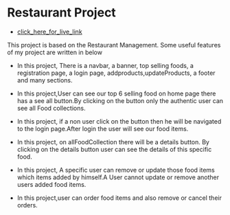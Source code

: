 # Restaurant Project

-    [click_here_for_live_link](https://restaurant-project-d2dc8.web.app)

This project is based on the Restaurant Management. Some useful features of my project are written in below

-    In this project, There is a navbar, a banner, top selling foods, a registration page, a login page, addproducts,updateProducts, a footer and many sections.

-    In this project,User can see our top 6 selling food on home page there has a see all button.By clicking on the button only the authentic user can see all Food collections.
-    In this project, if a non user click on the button then he will be navigated to the login page.After login the user will see our food items.
-    In this project, on allFoodCollection there will be a details button. By clicking on the details button user can see the details of this specific food.
-    In this project, A specific user can remove or update those food items which items added by
     himself.A User cannot update or remove another users added food items.
-    In this project,user can order food items and also remove or cancel their orders.
